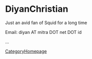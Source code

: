 # DiyanChristian

Just an avid fan of Squid for a long time

Email: diyan AT mitra DOT net DOT id

...

[CategoryHomepage](/CategoryHomepage#)
